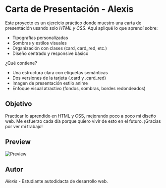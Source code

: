 # Carta de Presentación - Alexis

Este proyecto es un ejercicio práctico donde muestro una carta de presentación usando solo *HTML y CSS*. Aquí apliqué lo que aprendí sobre:
- Tipografías personalizadas
- Sombras y estilos visuales
- Organización con clases (card, card_red, etc.)
- Diseño centrado y responsive básico

 ¿Qué contiene?

- Una estructura clara con etiquetas semánticas
- Dos versiones de la tarjeta (.card y .card_red)
- Imagen de presentación estilo anime
- Enfoque visual atractivo (fondos, sombras, bordes redondeados)

## Objetivo

Practicar lo aprendido en HTML y CSS, mejorando poco a poco mi diseño web. Me esfuerzo cada día porque quiero vivir de esto en el futuro. ¡Gracias por ver mi trabajo!

## Preview

![Preview]()

## Autor

*Alexis* - Estudiante autodidacta de desarrollo web.
